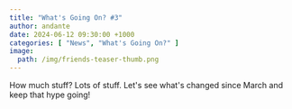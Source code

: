 ```yaml
---
title: "What's Going On? #3"
author: andante
date: 2024-06-12 09:30:00 +1000
categories: [ "News", "What's Going On?" ]
image:
  path: /img/friends-teaser-thumb.png
---
```


How much stuff? Lots of stuff. Let's see what's changed since March and keep that hype going!


